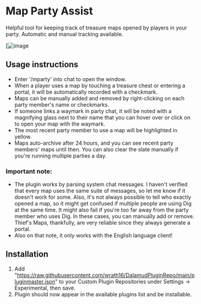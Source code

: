 # Map Party Assist

Helpful tool for keeping track of treasure maps opened by players in your party. Automatic and manual tracking available.

[![image](https://i.imgur.com/JeyAe7l.png)



## Usage instructions 

* Enter '/mparty' into chat to open the window.
* When a player uses a map by touching a treasure chest or entering a portal, it will be automatically recorded with a checkmark.
* Maps can be manually added and removed by right-clicking on each party member's name or checkmarks.
* If someone links a waymark in party chat, it will be noted with a magnifying glass next to their name that you can hover over or click on to open your map with the waymark.
* The most recent party member to use a map will be highlighted in yellow.
* Maps auto-archive after 24 hours, and you can see recent party members' maps until then. You can also clear the slate manually if you're running multiple parties a day.

### Important note:
* The plugin works by parsing system chat messages. I haven't verified that every map uses the same suite of messages, so let me know if it doesn't work for some. Also, it's not always possible to tell who exactly opened a map, so it might get confused if multiple people are using Dig at the same time. It might also fail if you're too far away from the party member who uses Dig. In these cases, you can manually add or remove. Thief's Maps, thankfully, are very reliable since they always generate a portal.
* Also on that note, it only works with the English language client!

## Installation

1. Add "https://raw.githubusercontent.com/wrath16/DalamudPluginRepo/main/pluginmaster.json" to your Custom Plugin Repositories under Settings -> Experimental, then save.
2. Plugin should now appear in the available plugins list and be installable.
